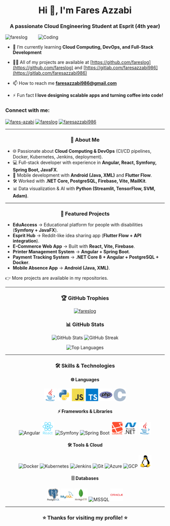 <h1 align="center">Hi 👋, I'm Fares Azzabi</h1>
<h3 align="center">A passionate Cloud Engineering Student at Esprit (4th year)</h3>
<img align="right" alt="Coding" width="400" src="https://cdn.dribbble.com/users/1162077/screenshots/3848914/programmer.gif">

<p align="left"> <img src="https://komarev.com/ghpvc/?username=fareslog&label=Profile%20views&color=0e75b6&style=flat" alt="fareslog" /> </p>

- 🌱 I’m currently learning **Cloud Computing, DevOps, and Full-Stack Development**

- 👨‍💻 All of my projects are available at [https://github.com/fareslog](https://github.com/fareslog) and [https://gitlab.com/faresazzabi986](https://gitlab.com/faresazzabi986)

- 📫 How to reach me **faresazzabi986@gmail.com**

- ⚡ Fun fact **I love designing scalable apps and turning coffee into code!**

<h3 align="left">Connect with me:</h3>
<p align="left">
<a href="https://www.linkedin.com/in/fares-azabi" target="blank"><img align="center" src="https://img.shields.io/badge/LinkedIn-0077B5?style=for-the-badge&logo=linkedin&logoColor=white" alt="fares-azabi" /></a>
<a href="https://github.com/fareslog" target="blank"><img align="center" src="https://img.shields.io/badge/GitHub-100000?style=for-the-badge&logo=github&logoColor=white" alt="fareslog" /></a>
<a href="https://gitlab.com/faresazzabi986" target="blank"><img align="center" src="https://img.shields.io/badge/GitLab-330F63?style=for-the-badge&logo=gitlab&logoColor=white" alt="faresazzabi986" /></a>
</p>

---

<h3 align="center">🚀 About Me</h3>
<ul>
  <li>🌐 Passionate about <b>Cloud Computing & DevOps</b> (CI/CD pipelines, Docker, Kubernetes, Jenkins, deployment).</li>
  <li>💻 Full-stack developer with experience in <b>Angular, React, Symfony, Spring Boot, JavaFX</b>.</li>
  <li>📱 Mobile development with <b>Android (Java, XML)</b> and <b>Flutter Flow</b>.</li>
  <li>🛠️ Worked with <b>.NET Core, PostgreSQL, Firebase, Vite, MailKit</b>.</li>
  <li>📊 Data visualization & AI with <b>Python (Streamlit, TensorFlow, SVM, Adam)</b>.</li>
</ul>

---

<h3 align="center">🧩 Featured Projects</h3>
<ul>
  <li><b>EduAccess</b> → Educational platform for people with disabilities (<b>Symfony + JavaFX</b>).</li>
  <li><b>Esprit Hub</b> → Reddit-like idea sharing app (<b>Flutter Flow + API integration</b>).</li>
  <li><b>E-Commerce Web App</b> → Built with <b>React, Vite, Firebase</b>.</li>
  <li><b>Printer Management System</b> → <b>Angular + Spring Boot</b>.</li>
  <li><b>Payment Tracking System</b> → <b>.NET Core 8 + Angular + PostgreSQL + Docker</b>.</li>
  <li><b>Mobile Absence App</b> → <b>Android (Java, XML)</b>.</li>
</ul>
<p>👉 More projects are available in my repositories.</p>

---

<h3 align="center">🏆 GitHub Trophies</h3>
<p align="center"> <a href="https://github.com/ryo-ma/github-profile-trophy"><img src="https://github-profile-trophy.vercel.app/?username=fareslog" alt="fareslog" /></a> </p>

<h3 align="center">📊 GitHub Stats</h3>
<p align="center">
  <img src="https://github-readme-stats.vercel.app/api?username=fareslog&theme=radical&hide_border=true&include_all_commits=true&count_private=true" alt="GitHub Stats" width="48%" />
  <img src="https://github-readme-streak-stats.herokuapp.com/?user=fareslog&theme=radical&hide_border=true" alt="GitHub Streak" width="48%" />
</p>
<p align="center">
  <img src="https://github-readme-stats.vercel.app/api/top-langs/?username=fareslog&theme=radical&hide_border=true&include_all_commits=true&count_private=true&layout=compact" alt="Top Languages" />
</p>

---

<h3 align="center">🛠️ Skills & Technologies</h3>

<h4 align="center">🌐 Languages</h4>
<p align="center">
<img src="https://raw.githubusercontent.com/devicons/devicon/master/icons/java/java-original.svg" alt="Java" width="40" height="40"/>
<img src="https://raw.githubusercontent.com/devicons/devicon/master/icons/python/python-original.svg" alt="Python" width="40" height="40"/>
<img src="https://raw.githubusercontent.com/devicons/devicon/master/icons/javascript/javascript-original.svg" alt="JavaScript" width="40" height="40"/>
<img src="https://raw.githubusercontent.com/devicons/devicon/master/icons/typescript/typescript-original.svg" alt="TypeScript" width="40" height="40"/>
<img src="https://raw.githubusercontent.com/devicons/devicon/master/icons/php/php-original.svg" alt="PHP" width="40" height="40"/>
<img src="https://raw.githubusercontent.com/devicons/devicon/master/icons/c/c-original.svg" alt="C" width="40" height="40"/>
</p>

<h4 align="center">⚡ Frameworks & Libraries</h4>
<p align="center">
<img src="https://angular.io/assets/images/logos/angular/angular.svg" alt="Angular" width="40" height="40"/>
<img src="https://raw.githubusercontent.com/devicons/devicon/master/icons/react/react-original-wordmark.svg" alt="React" width="40" height="40"/>
<img src="https://www.vectorlogo.zone/logos/symfony/symfony-icon.svg" alt="Symfony" width="40" height="40"/>
<img src="https://www.vectorlogo.zone/logos/springio/springio-icon.svg" alt="Spring Boot" width="40" height="40"/>
<img src="https://raw.githubusercontent.com/devicons/devicon/master/icons/laravel/laravel-plain-wordmark.svg" alt="Laravel" width="40" height="40"/>
<img src="https://raw.githubusercontent.com/devicons/devicon/master/icons/dot-net/dot-net-original-wordmark.svg" alt=".NET Core" width="40" height="40"/>
<img src="https://raw.githubusercontent.com/devicons/devicon/master/icons/java/java-original.svg" alt="JavaFX" width="40" height="40"/>
</p>

<h4 align="center">🛠️ Tools & Cloud</h4>
<p align="center">
<img src="https://www.vectorlogo.zone/logos/docker/docker-icon.svg" alt="Docker" width="40" height="40"/>
<img src="https://www.vectorlogo.zone/logos/kubernetes/kubernetes-icon.svg" alt="Kubernetes" width="40" height="40"/>
<img src="https://www.vectorlogo.zone/logos/jenkins/jenkins-icon.svg" alt="Jenkins" width="40" height="40"/>
<img src="https://www.vectorlogo.zone/logos/git-scm/git-scm-icon.svg" alt="Git" width="40" height="40"/>
<img src="https://www.vectorlogo.zone/logos/microsoft_azure/microsoft_azure-icon.svg" alt="Azure" width="40" height="40"/>
<img src="https://www.vectorlogo.zone/logos/google_cloud/google_cloud-icon.svg" alt="GCP" width="40" height="40"/>
<img src="https://raw.githubusercontent.com/devicons/devicon/master/icons/linux/linux-original.svg" alt="Linux" width="40" height="40"/>
</p>

<h4 align="center">🗄️ Databases</h4>
<p align="center">
<img src="https://raw.githubusercontent.com/devicons/devicon/master/icons/postgresql/postgresql-original-wordmark.svg" alt="PostgreSQL" width="40" height="40"/>
<img src="https://raw.githubusercontent.com/devicons/devicon/master/icons/mysql/mysql-original-wordmark.svg" alt="MySQL" width="40" height="40"/>
<img src="https://raw.githubusercontent.com/devicons/devicon/master/icons/mongodb/mongodb-original-wordmark.svg" alt="MongoDB" width="40" height="40"/>
<img src="https://www.svgrepo.com/show/303229/microsoft-sql-server-logo.svg" alt="MSSQL" width="40" height="40"/>
<img src="https://raw.githubusercontent.com/devicons/devicon/master/icons/oracle/oracle-original.svg" alt="Oracle" width="40" height="40"/>
</p>

---

<h3 align="center">⭐ Thanks for visiting my profile! ⭐</h3>
